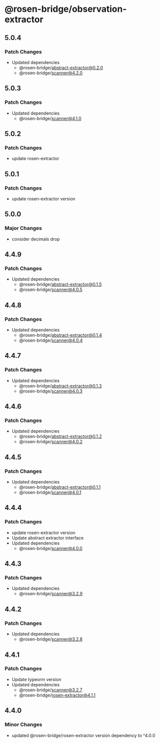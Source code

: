 # @rosen-bridge/observation-extractor

## 5.0.4

### Patch Changes

- Updated dependencies
  - @rosen-bridge/abstract-extractor@0.2.0
  - @rosen-bridge/scanner@4.2.0

## 5.0.3

### Patch Changes

- Updated dependencies
  - @rosen-bridge/scanner@4.1.0

## 5.0.2

### Patch Changes

- update rosen-extractor

## 5.0.1

### Patch Changes

- update rosen-extractor version

## 5.0.0

### Major Changes

- consider decimals drop

## 4.4.9

### Patch Changes

- Updated dependencies
  - @rosen-bridge/abstract-extractor@0.1.5
  - @rosen-bridge/scanner@4.0.5

## 4.4.8

### Patch Changes

- Updated dependencies
  - @rosen-bridge/abstract-extractor@0.1.4
  - @rosen-bridge/scanner@4.0.4

## 4.4.7

### Patch Changes

- Updated dependencies
  - @rosen-bridge/abstract-extractor@0.1.3
  - @rosen-bridge/scanner@4.0.3

## 4.4.6

### Patch Changes

- Updated dependencies
  - @rosen-bridge/abstract-extractor@0.1.2
  - @rosen-bridge/scanner@4.0.2

## 4.4.5

### Patch Changes

- Updated dependencies
  - @rosen-bridge/abstract-extractor@0.1.1
  - @rosen-bridge/scanner@4.0.1

## 4.4.4

### Patch Changes

- update rosen-extractor version
- Update abstract extractor interface
- Updated dependencies
  - @rosen-bridge/scanner@4.0.0

## 4.4.3

### Patch Changes

- Updated dependencies
  - @rosen-bridge/scanner@3.2.9

## 4.4.2

### Patch Changes

- Updated dependencies
  - @rosen-bridge/scanner@3.2.8

## 4.4.1

### Patch Changes

- Update typeorm version
- Updated dependencies
  - @rosen-bridge/scanner@3.2.7
  - @rosen-bridge/rosen-extractor@4.1.1

## 4.4.0

### Minor Changes

- updated @rosen-bridge/rosen-extractor version dependency to ^4.0.0
